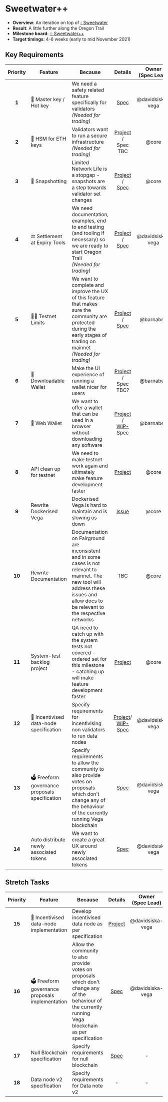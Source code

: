# Sweetwater++
  
* **Overview**: An iteration on top of [💧 Sweetwater](./2.5-Sweetwater.md)
* **Result**: A little further along the Oregon Trail
* **Milestone board**: [💦 Sweetwater++](https://github.com/orgs/vegaprotocol/projects/93)
* **Target timings**: 4-6 weeks (early to mid November 2021)

## Key Requirements
| Priority | Feature | Because | Details | Owner </br>(Spec Lead) | Sub-Function |
|:---------:|---------|---------|:------:|:------:|:------:|
| **1** | 🔑 Master key / Hot key | We need a safety related feature specifically for validators</br>_(Needed for trading)_ | [Spec](https://github.com/vegaprotocol/specs-internal/blob/master/protocol/0063-validator-vega-master-keys.md) | @davidsiska-vega | Core |
| **2** | 🔑 HSM for ETH keys | Validators want to run a secure infrastructure</br>_(Needed for trading)_ | [Project](https://github.com/orgs/vegaprotocol/projects/91) / </br> Spec TBC | @core | Core |
| **3** | 🎥 Snapshotting | Limited Network Life is a stopgap - snapshots are a step towards validator set changes | [Project](https://github.com/orgs/vegaprotocol/projects/90) / </br> [Spec](https://github.com/vegaprotocol/specs-internal/blob/master/non-protocol-specs/0023-snapshots.md)  | @core | Core |
| **4** | ⚖ Settlement at Expiry Tools | We need documentation, examples, end to end testing (and tooling if necessary) so we are ready to start Oregon Trail</br>_(Needed for trading)_ | [Project](https://github.com/orgs/vegaprotocol/projects/5) / </br> [Spec](https://github.com/vegaprotocol/product/blob/master/protocol/0002-settlement.md) | @davidsiska-vega | Core |
| **5** | 👮‍♂️ Testnet Limits | We want to complete and improve the UX of this feature that makes sure the community are protected during the early stages of trading on mainnet</br>_(Needed for trading)_ | [Project](https://github.com/orgs/vegaprotocol/projects/44) / </br> [Spec](https://github.com/vegaprotocol/specs-internal/blob/master/non-protocol-specs/0003-limits-aka-training-wheels.md#sweetwater-1) | @barnabee | Smart Contracts</br>Devops</br>UI-Dev |
| **6** | 💼 Downloadable Wallet| Make the UI experience of running a wallet nicer for users | [Project](https://github.com/vegaprotocol/desktop-wallet/projects/1) / </br> Spec TBC? | @barnabee | UI-Dev |
| **7** | 💼 Web Wallet | We want to offer a wallet that can be used in a browser without downloading any software | [Project](https://github.com/orgs/vegaprotocol/projects/94) / </br>[WIP-Spec](https://github.com/vegaprotocol/specs-internal/pull/688)| @barnabee | Core</br>UI-Dev |
| **8** | API clean up for testnet | We need to make testnet work again and ultimately make feature development faster | [Project](https://github.com/orgs/vegaprotocol/projects/98) | @core | Devops</br>Core |
| **9** | Rewrite Dockerised Vega | Dockerised Vega is hard to maintain and is slowing us down | [Issue](https://github.com/orgs/vegaprotocol/projects/95#card-68976394) | @core | Devops</br>Core</br>Core-QA |
| **10** | Rewrite Documentation | Documentation on Fairground are inconsistent and in some cases is not relevant to mainnet. The new tool will address these issues and allow docs to be relevant to the respective networks | TBC | @core | Devops</br>UI-Dev |
| **11** | System-test backlog project | QA need to catch up with the system tests not covered - ordered set for this milestone - catching up will make feature development faster | [Project](https://github.com/vegaprotocol/system-tests/projects/1) | @core | Core-QA</br>Devops |
| **12** | 🤑 Incentivised data-node specification | Specify requirements for incentivising non validators to run data nodes | [Project](https://github.com/orgs/vegaprotocol/projects/92)/ </br>[WIP-Spec](https://github.com/vegaprotocol/specs-internal/pull/684) | @davidsiska-vega | Research |
| **13** | 🗳 Freeform governance proposals specification | Specify requirements to allow the community to also provide votes on proposals which don't change any of the behaviour of the currently running Vega blockchain | [Spec](https://github.com/vegaprotocol/specs-internal/blob/master/protocol/0028-governance.md#6-freeform-governance-proposal)| @davidsiska-vega | Research</br>Core</br>UI Dev | 
| **14** | Auto distribute newly associated tokens | We want to create a great UX around newly associated tokens | [Spec](https://github.com/vegaprotocol/specs-internal/blob/master/protocol/0059-simple-staking-and-delegating.md) | @davidsiska-vega | Core |
## Stretch Tasks
| Priority | Feature | Because | Details | Owner </br>(Spec Lead) | Sub-Function |
|:---------:|---------|---------|:------:|:------:|:------:|
| **15** | 🤑 Incentivised data-node implementation | Develop incentivised data node as per specification | [Project](https://github.com/orgs/vegaprotocol/projects/92)| @davidsiska-vega | Core |
| **16** | 🗳 Freeform governance proposals implementation | Allow the community to also provide votes on proposals which don't change any of the behaviour of the currently running Vega blockchain as per specification | [Spec](https://github.com/vegaprotocol/specs-internal/blob/master/protocol/0028-governance.md#6-freeform-governance-proposal) | @davidsiska-vega | Core</br>UI-Dev | 
| **17** | Null Blockchain specification | Specify requirements for null blockchain  | [Spec](https://github.com/vegaprotocol/specs-internal/pull/713) | - | Research |
| **18** | Data node v2 specification | Specify requirements for Data note v2 | - | - | Research</br>UI Dev</br>Engineering |
